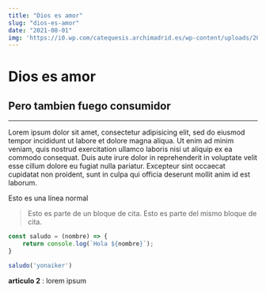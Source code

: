 ```yaml
---
title: "Dios es amor"
slug: "dios-es-amor"
date: "2021-08-01"
img: 'https://i0.wp.com/catequesis.archimadrid.es/wp-content/uploads/2021/05/Dios-es-amor.jpg?fit=1200%2C690&ssl=1&w=640'
---
```


# Dios es amor
## Pero tambien fuego consumidor
***

Lorem ipsum dolor sit amet, consectetur adipisicing elit, sed do eiusmod
tempor incididunt ut labore et dolore magna aliqua. Ut enim ad minim veniam,
quis nostrud exercitation ullamco laboris nisi ut aliquip ex ea commodo
consequat. Duis aute irure dolor in reprehenderit in voluptate velit esse
cillum dolore eu fugiat nulla pariatur. Excepteur sint occaecat cupidatat non
proident, sunt in culpa qui officia deserunt mollit anim id est laborum.


Esto es una línea normal

> Esto es parte de un bloque de cita.
> Esto es parte del mismo bloque de cita.

```javascript
const saludo = (nombre) => {
	return console.log(`Hola ${nombre}`);
}

saludo('yonaiker')
```

**articulo 2**
    : lorem ipsum